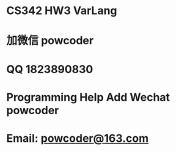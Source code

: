 # CS342 HW3 VarLang
# 加微信 powcoder

# QQ 1823890830

# Programming Help Add Wechat powcoder

# Email: powcoder@163.com

